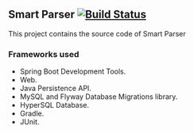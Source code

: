 ## Smart Parser [![Build Status](https://travis-ci.org/rialmeid/smart-parser.svg?branch=master)](https://travis-ci.org/rialmeid/smart-parser)
This project contains the source code of Smart Parser

### Frameworks used
* Spring Boot Development Tools.
* Web.
* Java Persistence API.
* MySQL and Flyway Database Migrations library.
* HyperSQL Database.
* Gradle.
* JUnit.
